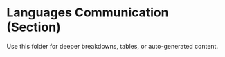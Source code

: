# Languages Communication (Section)

Use this folder for deeper breakdowns, tables, or auto-generated content.
